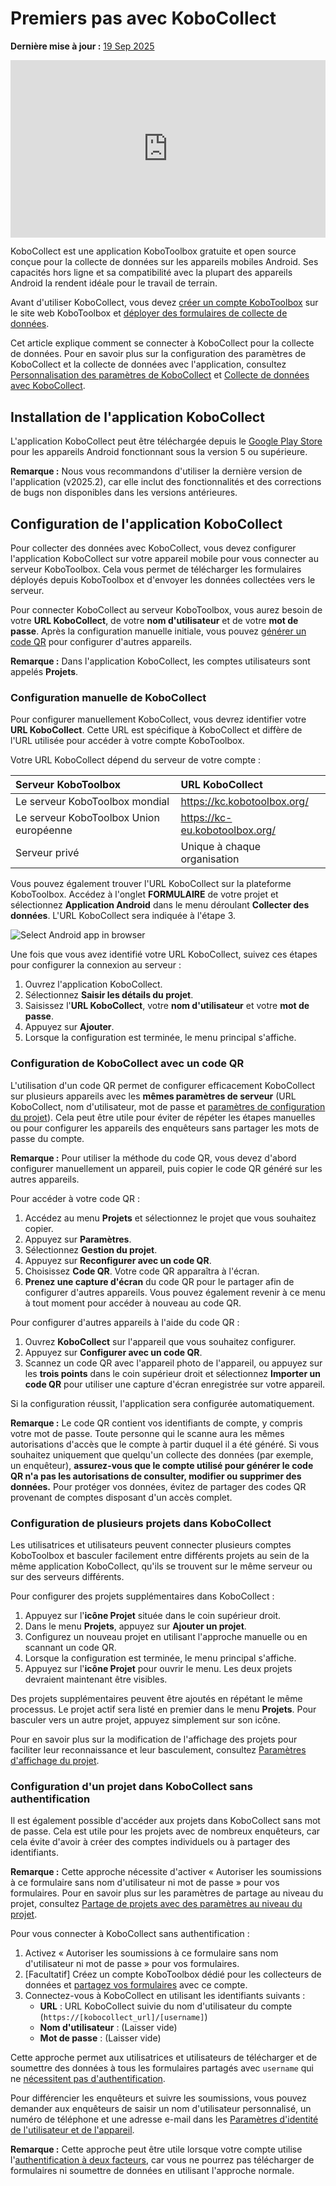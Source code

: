 # Premiers pas avec KoboCollect
**Dernière mise à jour :** <a href="https://github.com/kobotoolbox/docs/blob/562abda7896f1c80c1863f158d61432fa915a52f/source/kobocollect_on_android_latest.md" class="reference">19 Sep 2025</a>

<iframe src="https://www.youtube.com/embed/qC2Bz8jZkIM?si=xSyTOxOMR6nE8tum" style="width: 100%; aspect-ratio: 16 / 9; height: auto; border: 0;" title="YouTube video player" frameborder="0" allow="accelerometer; autoplay; clipboard-write; encrypted-media; gyroscope; picture-in-picture; web-share" allowfullscreen></iframe>

KoboCollect est une application KoboToolbox gratuite et open source conçue pour la collecte de données sur les appareils mobiles Android. Ses capacités hors ligne et sa compatibilité avec la plupart des appareils Android la rendent idéale pour le travail de terrain.

Avant d'utiliser KoboCollect, vous devez [créer un compte KoboToolbox](https://support.kobotoolbox.org/creating_account.html) sur le site web KoboToolbox et [déployer des formulaires de collecte de données](https://support.kobotoolbox.org/quick_start.html).

<p class="note">
    Cet article explique comment se connecter à KoboCollect pour la collecte de données. Pour en savoir plus sur la configuration des paramètres de KoboCollect et la collecte de données avec l'application, consultez <a href="https://support.kobotoolbox.org/kobocollect_settings.html">Personnalisation des paramètres de KoboCollect</a> et <a href="https://support.kobotoolbox.org/data_collection_kobocollect.html">Collecte de données avec KoboCollect</a>.
</p>

## Installation de l'application KoboCollect

L'application KoboCollect peut être téléchargée depuis le [Google Play Store](https://play.google.com/store/apps/details?id=org.koboc.collect.android) pour les appareils Android fonctionnant sous la version 5 ou supérieure.

<p class="note">
    <strong>Remarque :</strong> Nous vous recommandons d'utiliser la dernière version de l'application (v2025.2), car elle inclut des fonctionnalités et des corrections de bugs non disponibles dans les versions antérieures.
</p>

## Configuration de l'application KoboCollect

Pour collecter des données avec KoboCollect, vous devez configurer l'application KoboCollect sur votre appareil mobile pour vous connecter au serveur KoboToolbox. Cela vous permet de télécharger les formulaires déployés depuis KoboToolbox et d'envoyer les données collectées vers le serveur.

Pour connecter KoboCollect au serveur KoboToolbox, vous aurez besoin de votre **URL KoboCollect**, de votre **nom d'utilisateur** et de votre **mot de passe**. Après la configuration manuelle initiale, vous pouvez [générer un code QR](https://support.kobotoolbox.org/kobocollect_on_android_latest.html#setting-up-kobocollect-with-a-qr-code) pour configurer d'autres appareils.

<p class="note">
    <strong>Remarque :</strong> Dans l'application KoboCollect, les comptes utilisateurs sont appelés <strong>Projets</strong>.
</p>

### Configuration manuelle de KoboCollect
Pour configurer manuellement KoboCollect, vous devrez identifier votre **URL KoboCollect**. Cette URL est spécifique à KoboCollect et diffère de l'URL utilisée pour accéder à votre compte KoboToolbox.

Votre URL KoboCollect dépend du serveur de votre compte :

| **Serveur KoboToolbox**    | **URL KoboCollect**                     |
| :----------------- | :--------------------------------------------- |
| Le serveur KoboToolbox mondial               | https://kc.kobotoolbox.org/ |
| Le serveur KoboToolbox Union européenne      | https://kc-eu.kobotoolbox.org/ |
| Serveur privé           | Unique à chaque organisation            |

Vous pouvez également trouver l'URL KoboCollect sur la plateforme KoboToolbox. Accédez à l'onglet **FORMULAIRE** de votre projet et sélectionnez **Application Android** dans le menu déroulant **Collecter des données**. L'URL KoboCollect sera indiquée à l'étape 3.

![Select Android app in browser](images/kobocollect_on_android_latest/select_android_app_in_browser.png)

Une fois que vous avez identifié votre URL KoboCollect, suivez ces étapes pour configurer la connexion au serveur :

1. Ouvrez l'application KoboCollect.
2. Sélectionnez **Saisir les détails du projet**.
3. Saisissez l'**URL KoboCollect**, votre **nom d'utilisateur** et votre **mot de passe**.
4. Appuyez sur **Ajouter**.
5. Lorsque la configuration est terminée, le menu principal s'affiche.

### Configuration de KoboCollect avec un code QR

L'utilisation d'un code QR permet de configurer efficacement KoboCollect sur plusieurs appareils avec les **mêmes paramètres de serveur** (URL KoboCollect, nom d'utilisateur, mot de passe et <a href="https://support.kobotoolbox.org/kobocollect_settings.html">paramètres de configuration du projet</a>). Cela peut être utile pour éviter de répéter les étapes manuelles ou pour configurer les appareils des enquêteurs sans partager les mots de passe du compte.

<p class="note">
    <strong>Remarque :</strong> Pour utiliser la méthode du code QR, vous devez d'abord configurer manuellement un appareil, puis copier le code QR généré sur les autres appareils.
</p>

Pour accéder à votre code QR :

1. Accédez au menu **Projets** et sélectionnez le projet que vous souhaitez copier.
2. Appuyez sur **Paramètres**.
3. Sélectionnez **Gestion du projet**.
4. Appuyez sur **Reconfigurer avec un code QR**.
5. Choisissez **Code QR**. Votre code QR apparaîtra à l'écran.
6. **Prenez une capture d'écran** du code QR pour le partager afin de configurer d'autres appareils. Vous pouvez également revenir à ce menu à tout moment pour accéder à nouveau au code QR.

Pour configurer d'autres appareils à l'aide du code QR :

1. Ouvrez **KoboCollect** sur l'appareil que vous souhaitez configurer.
2. Appuyez sur **Configurer avec un code QR**.
3. Scannez un code QR avec l'appareil photo de l'appareil, ou appuyez sur les <i class="k-icon-more"></i> **trois points** dans le coin supérieur droit et sélectionnez **Importer un code QR** pour utiliser une capture d'écran enregistrée sur votre appareil.

Si la configuration réussit, l'application sera configurée automatiquement.

<p class="note">
    <strong>Remarque :</strong> Le code QR contient vos identifiants de compte, y compris votre mot de passe. Toute personne qui le scanne aura les mêmes autorisations d'accès que le compte à partir duquel il a été généré. Si vous souhaitez uniquement que quelqu'un collecte des données (par exemple, un enquêteur), <strong>assurez-vous que le compte utilisé pour générer le code QR n'a pas les autorisations de consulter, modifier ou supprimer des données.</strong> Pour protéger vos données, évitez de partager des codes QR provenant de comptes disposant d'un accès complet.
</p>

### Configuration de plusieurs projets dans KoboCollect

Les utilisatrices et utilisateurs peuvent connecter plusieurs comptes KoboToolbox et basculer facilement entre différents projets au sein de la même application KoboCollect, qu'ils se trouvent sur le même serveur ou sur des serveurs différents.

Pour configurer des projets supplémentaires dans KoboCollect :

1. Appuyez sur l'**icône Projet** située dans le coin supérieur droit.
2. Dans le menu **Projets**, appuyez sur **Ajouter un projet**.
3. Configurez un nouveau projet en utilisant l'approche manuelle ou en scannant un code QR.
4. Lorsque la configuration est terminée, le menu principal s'affiche.
5. Appuyez sur l'**icône Projet** pour ouvrir le menu. Les deux projets devraient maintenant être visibles.

Des projets supplémentaires peuvent être ajoutés en répétant le même processus. Le projet actif sera listé en premier dans le menu **Projets**. Pour basculer vers un autre projet, appuyez simplement sur son icône.

<p class="note">
    Pour en savoir plus sur la modification de l'affichage des projets pour faciliter leur reconnaissance et leur basculement, consultez <a href="https://support.kobotoolbox.org/kobocollect_settings.html#project-display-settings">Paramètres d'affichage du projet</a>.
</p>

### Configuration d'un projet dans KoboCollect sans authentification

Il est également possible d'accéder aux projets dans KoboCollect sans mot de passe. Cela est utile pour les projets avec de nombreux enquêteurs, car cela évite d'avoir à créer des comptes individuels ou à partager des identifiants.

<p class="note">
    <strong>Remarque :</strong> Cette approche nécessite d'activer « Autoriser les soumissions à ce formulaire sans nom d'utilisateur ni mot de passe » pour vos formulaires. Pour en savoir plus sur les paramètres de partage au niveau du projet, consultez <a href="https://support.kobotoolbox.org/project_sharing_settings.html">Partage de projets avec des paramètres au niveau du projet</a>.
</p>

Pour vous connecter à KoboCollect sans authentification :
1. Activez « Autoriser les soumissions à ce formulaire sans nom d'utilisateur ni mot de passe » pour vos formulaires.
2. [Facultatif] Créez un compte KoboToolbox dédié pour les collecteurs de données et [partagez vos formulaires](https://support.kobotoolbox.org/managing_permissions.html) avec ce compte.
3. Connectez-vous à KoboCollect en utilisant les identifiants suivants :
    - **URL** : URL KoboCollect suivie du nom d'utilisateur du compte (`https://[kobocollect_url]/[username]`)
    - **Nom d'utilisateur** : (Laisser vide)
    - **Mot de passe** : (Laisser vide)

Cette approche permet aux utilisatrices et utilisateurs de télécharger et de soumettre des données à tous les formulaires partagés avec `username` qui ne [nécessitent pas d'authentification](https://support.kobotoolbox.org/project_sharing_settings.html).

Pour différencier les enquêteurs et suivre les soumissions, vous pouvez demander aux enquêteurs de saisir un nom d'utilisateur personnalisé, un numéro de téléphone et une adresse e-mail dans les [Paramètres d'identité de l'utilisateur et de l'appareil](https://support.kobotoolbox.org/kobocollect_settings.html#user-and-device-identity-settings).

<p class="note">
    <strong>Remarque :</strong> Cette approche peut être utile lorsque votre compte utilise l'<a href="https://support.kobotoolbox.org/two_factor_authentication.html">authentification à deux facteurs</a>, car vous ne pourrez pas télécharger de formulaires ni soumettre de données en utilisant l'approche normale.
</p>
